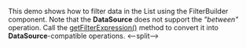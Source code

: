 This demo shows how to&nbsp;filter data in&nbsp;the List using the FilterBuilder component. Note that the **DataSource** does not support the *"between"* operation. Call the [getFilterExpression()](/Documentation/ApiReference/UI_Components/dxFilterBuilder/Methods/#getFilterExpression) method to&nbsp;convert it&nbsp;into **DataSource**-compatible operations.
<--split-->